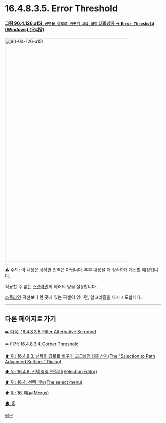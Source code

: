 # 16.4.8.3.5. Error Threshold

<a id="90-04-126-a151"></a>

#### [그림 90.4.126.a151. `선택을 경로로 바꾸기 고급 설정` 대화상자 → `Error Threshold` (Windows) (우리말)](./90-04-0126-selection_to_path_advanced_settings.md#90-04-126-a151)
<img width="402" height="723" alt="90-04-126-a151" src="https://github.com/user-attachments/assets/acb8d25e-5b5d-44ee-8a64-3c2d64d00043" />

⚠️ 주의: 이 내용은 정확한 번역은 아닙니다. 추후 내용을 더 정확하개 개선할 예정입니다.

적용할 수 없는 [스플라인](./19-glossaryx-spline.md)의 에러의 양을 설정합니다.

[스플라인](./19-glossaryx-spline.md) 곡선보다 먼 곳에 있는 픽셀이 있다면, 알고리즘을 다시 시도합니다.

***

## 다른 페이지로 가기

[➡️ 다음: 16.4.8.3.6. Filter Alternative Surround](./16-04-08-03-06-filter_alternative_surround.md)

[⬅️ 이전: 16.4.8.3.4. Corner Threshold](./16-04-08-03-04-corner_threshold.md)

[⬆️ 위: 16.4.8.3. 선택을 경로로 바꾸기 고급설정 대화상자(The "Selection to Path Advanced Settings" Dialog)](./16-04-08-03-00-the_selection_to_path_advanced_settings_dialog.md)

[⬆️ 위: 16.4.8. 선택 영역 편집기(Selection Editor)](./16-04-08-00-selection_editor.md)

[⬆️ 위: 16.4. 선택 메뉴(The select menu)](./16-04-00-the-select-menu.md)

[⬆️ 위: 16. 메뉴(Menus)](./16-00-menus.md)

[🏠 홈](./00-home.md)

[원문](https://docs.gimp.org/2.10/ko/gimp-selection-dialog.html#advanced-settings-for-selection-to-path)